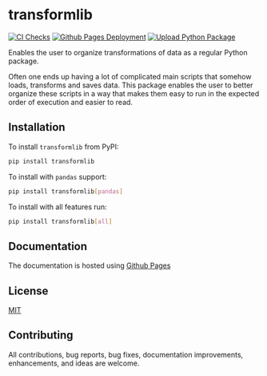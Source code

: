 # transformlib
[![CI Checks](https://github.com/laegsgaardTroels/transformlib/actions/workflows/python-package.yml/badge.svg)](https://github.com/laegsgaardTroels/transformlib/actions/workflows/python-package.yml)
[![Github Pages Deployment](https://github.com/laegsgaardTroels/transformlib/actions/workflows/pages/pages-build-deployment/badge.svg)](https://github.com/laegsgaardTroels/transformlib/actions/workflows/pages/pages-build-deployment)
[![Upload Python Package](https://github.com/laegsgaardTroels/transformlib/actions/workflows/python-publish.yml/badge.svg)](https://github.com/laegsgaardTroels/transformlib/actions/workflows/python-publish.yml)

Enables the user to organize transformations of data as a regular Python package.

Often one ends up having a lot of complicated main scripts that somehow loads, transforms and saves data. This package enables the user to better organize these scripts in a way that makes them easy to run in
the expected order of execution and easier to read.

## Installation


To install `transformlib` from PyPI:

```sh
pip install transformlib
```

To install with `pandas` support:

```sh
pip install transformlib[pandas]
```

To install with all features run:

```sh
pip install transformlib[all]
```

## Documentation

The documentation is hosted using [Github Pages](https://www.machine-learning-notes.com/transformlib/)

## License

[MIT](LICENSE)

## Contributing

All contributions, bug reports, bug fixes, documentation improvements, enhancements, and ideas are welcome.
